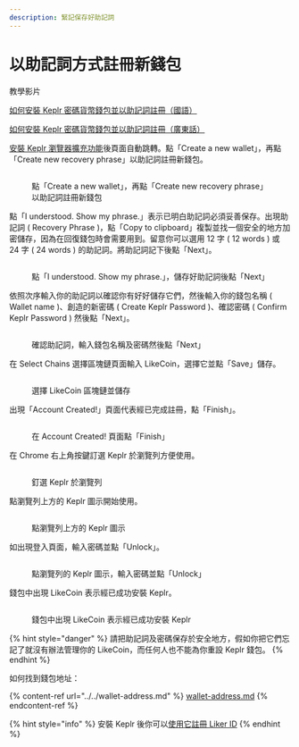 ```yaml
---
description: 緊記保存好助記詞
---
```


# 以助記詞方式註冊新錢包

教學影片

[如何安裝 Keplr 密碼貨幣錢包並以助記詞註冊（國語）](https://www.youtube.com/watch?v=bPaZk-ehWrg)

[如何安裝 Keplr 密碼貨幣錢包並以助記詞註冊（廣東話）](https://www.youtube.com/watch?v=RC8PugjnZq8\&t=4s)

[安裝 Keplr 瀏覽器擴充功能](./)後頁面自動跳轉。點「Create a new wallet」，再點「Create new recovery phrase」以助記詞註冊新錢包。

<figure><img src="../../../../.gitbook/assets/Keplr Seed Phrase 1.png" alt=""><figcaption><p>點「Create a new wallet」，再點「Create new recovery phrase」以助記詞註冊新錢包</p></figcaption></figure>

點「I understood. Show my phrase.」表示已明白助記詞必須妥善保存。出現助記詞 ( Recovery Phrase )，點「Copy to clipboard」複製並找一個安全的地方加密儲存，因為在回復錢包時會需要用到。留意你可以選用 12 字 ( 12 words ) 或 24 字 ( 24 words ) 的助記詞。將助記詞記下後點「Next」。

<figure><img src="../../../../.gitbook/assets/Keplr Seed Phrase 2.png" alt=""><figcaption><p>點「I understood. Show my phrase.」，儲存好助記詞後點「Next」</p></figcaption></figure>

依照次序輸入你的助記詞以確認你有好好儲存它們，然後輸入你的錢包名稱 ( Wallet name )、創造的新密碼 ( Create Keplr Password )、確認密碼 ( Confirm Keplr Password ) 然後點「Next」。

<figure><img src="../../../../.gitbook/assets/Keplr Seed Phrase 3.png" alt=""><figcaption><p>確認助記詞，輸入錢包名稱及密碼然後點「Next」</p></figcaption></figure>

在 Select Chains 選擇區塊鏈頁面輸入 LikeCoin，選擇它並點「Save」儲存。

<figure><img src="../../../../.gitbook/assets/Keplr Web3Auth 6.png" alt=""><figcaption><p>選擇 LikeCoin 區塊鏈並儲存</p></figcaption></figure>

出現「Account Created!」頁面代表經已完成註冊，點「Finish」。

<figure><img src="../../../../.gitbook/assets/Keplr Web3Auth 7.png" alt=""><figcaption><p>在 Account Created! 頁面點「Finish」</p></figcaption></figure>

在 Chrome 右上角按鍵訂選 Keplr 於瀏覽列方便使用。

<figure><img src="../../../../.gitbook/assets/Keplr 3.png" alt=""><figcaption><p>釘選 Keplr 於瀏覽列</p></figcaption></figure>

點瀏覽列上方的 Keplr 圖示開始使用。

<figure><img src="../../../../.gitbook/assets/Keplr Web3Auth 1.png" alt=""><figcaption><p>點瀏覽列上方的 Keplr 圖示</p></figcaption></figure>

如出現登入頁面，輸入密碼並點「Unlock」。

<figure><img src="../../../../.gitbook/assets/Keplr 12.png" alt=""><figcaption><p>點瀏覽列的 Keplr 圖示，輸入密碼並點「Unlock」</p></figcaption></figure>

錢包中出現 LikeCoin 表示經已成功安裝 Keplr。

<figure><img src="../../../../.gitbook/assets/Keplr 13.png" alt=""><figcaption><p>錢包中出現 LikeCoin 表示經已成功安裝 Keplr</p></figcaption></figure>

{% hint style="danger" %}
請把助記詞及密碼保存於安全地方，假如你把它們忘記了就沒有辦法管理你的 LikeCoin，而任何人也不能為你重設 Keplr 錢包。
{% endhint %}

如何找到錢包地址：

{% content-ref url="../../wallet-address.md" %}
[wallet-address.md](../../wallet-address.md)
{% endcontent-ref %}

{% hint style="info" %}
安裝 Keplr 後你可以[使用它註冊 Liker ID](../../../../user-guide/liker-id/register-with-keplr.md)
{% endhint %}
